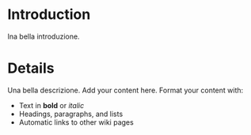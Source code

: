 # Introduction #

Ina bella introduzione.

# Details #

Una bella descrizione.
Add your content here.  Format your content with:
  * Text in **bold** or _italic_
  * Headings, paragraphs, and lists
  * Automatic links to other wiki pages